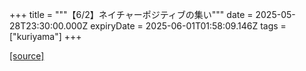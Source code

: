 +++
title = """【6/2】ネイチャーポジティブの集い"""
date = 2025-05-28T23:30:00.000Z
expiryDate = 2025-06-01T01:58:09.146Z
tags = ["kuriyama"]
+++


[[source]](https://www.town.kuriyama.hokkaido.jp/soshiki/60/32000.html)
